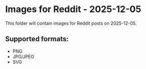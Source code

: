 # Images for Reddit - 2025-12-05

This folder will contain images for Reddit posts on 2025-12-05.

## Supported formats:
- PNG
- JPG/JPEG
- SVG
